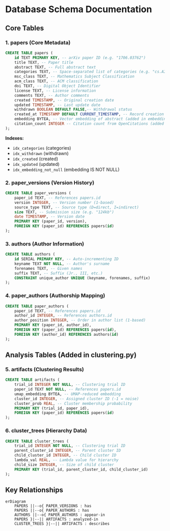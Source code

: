# Database Schema Documentation

## Core Tables

### 1. papers (Core Metadata)

```sql
CREATE TABLE papers (
    id TEXT PRIMARY KEY, -- arXiv paper ID (e.g. "1706.03762")
    title TEXT, -- Paper title
    abstract TEXT, -- Full abstract text
    categories TEXT, -- Space-separated list of categories (e.g. "cs.AI cs.LG")
    msc_class TEXT, -- Mathematics Subject Classification
    acm_class TEXT, -- ACM classification
    doi TEXT, -- Digital Object Identifier
    license TEXT, -- License information
    comments TEXT, -- Author comments
    created TIMESTAMP, -- Original creation date
    updated TIMESTAMP, -- Last update date
    withdrawn BOOLEAN DEFAULT FALSE,-- Withdrawal status
    created_at TIMESTAMP DEFAULT CURRENT_TIMESTAMP, -- Record creation timestamp
    embedding BYTEA, -- Vector embedding of abstract (added in embeddings.py)
    citation_count INTEGER -- Citation count from OpenCitations (added in citations.py)
);
```

**Indexes:**
- `idx_categories` (categories)
- `idx_withdrawn` (withdrawn)
- `idx_created` (created)
- `idx_updated` (updated)
- `idx_embedding_not_null` (embedding IS NOT NULL)

### 2. paper_versions (Version History)

```sql
CREATE TABLE paper_versions (
    paper_id TEXT, -- References papers.id
    version INTEGER, -- Version number (1-based)
    source_type TEXT, -- Source type (D=direct, I=indirect)
    size TEXT, -- Submission size (e.g. "124kb")
    date TIMESTAMP, -- Version date
    PRIMARY KEY (paper_id, version),
    FOREIGN KEY (paper_id) REFERENCES papers(id)
);
```

### 3. authors (Author Information)

```sql
CREATE TABLE authors (
    id SERIAL PRIMARY KEY, -- Auto-incrementing ID
    keyname TEXT NOT NULL, -- Author's surname
    forenames TEXT, -- Given names
    suffix TEXT, -- Suffix (Jr., III, etc.)
    CONSTRAINT unique_author UNIQUE (keyname, forenames, suffix)
);
```

### 4. paper_authors (Authorship Mapping)

```sql
CREATE TABLE paper_authors (
    paper_id TEXT, -- References papers.id
    author_id INTEGER, -- References authors.id
    author_position INTEGER, -- Order in author list (1-based)
    PRIMARY KEY (paper_id, author_id),
    FOREIGN KEY (paper_id) REFERENCES papers(id),
    FOREIGN KEY (author_id) REFERENCES authors(id)
);
```

## Analysis Tables (Added in clustering.py)

### 5. artifacts (Clustering Results)

```sql
CREATE TABLE artifacts (
    trial_id INTEGER NOT NULL, -- Clustering trial ID
    paper_id TEXT NOT NULL, -- References papers.id
    umap_embedding BYTEA, -- UMAP-reduced embedding
    cluster_id INTEGER, -- Assigned cluster ID (-1 = noise)
    cluster_prob REAL, -- Cluster membership probability
    PRIMARY KEY (trial_id, paper_id),
    FOREIGN KEY (paper_id) REFERENCES papers(id)
);
```

### 6. cluster_trees (Hierarchy Data)

```sql
CREATE TABLE cluster_trees (
    trial_id INTEGER NOT NULL, -- Clustering trial ID
    parent_cluster_id INTEGER, -- Parent cluster ID
    child_cluster_id INTEGER, -- Child cluster ID
    lambda_val REAL, -- Lambda value for hierarchy
    child_size INTEGER, -- Size of child cluster
    PRIMARY KEY (trial_id, parent_cluster_id, child_cluster_id)
);
```

## Key Relationships

```mermaid
erDiagram
    PAPERS ||--o{ PAPER_VERSIONS : has
    PAPERS ||--o{ PAPER_AUTHORS : has
    AUTHORS ||--o{ PAPER_AUTHORS : appear-in
    PAPERS }|--|| ARTIFACTS : analyzed-in
    CLUSTER_TREES }|--|| ARTIFACTS : describes
```